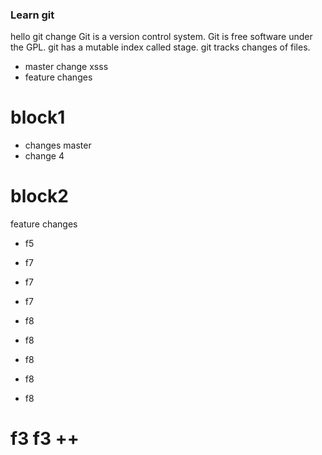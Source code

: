 ### Learn git
hello git change
Git is a version control system.
Git is free software under the GPL.
git has a mutable index called stage.
git tracks changes of files.
- master change xsss
- feature changes

# block1
- changes master
- change 4

# block2
feature changes
- f5

- f7
- f7
- f7

- f8
- f8
- f8
- f8
- f8


# f3 f3 ++
